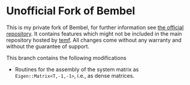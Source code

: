 # Unofficial Fork of Bembel

This is my private fork of Bembel, for further information see [the official repository](http://www.bembel.eu/). It contains features which might not be included in the main repository hosted by [temf](https://github.com/temf/). All changes come without any warranty and without the guarantee of support.

This branch contains the following modifications

* Routines for the assembly of the system matrix as `Eigen::Matrix<T,-1,-1>`, i.e., as dense matrices.